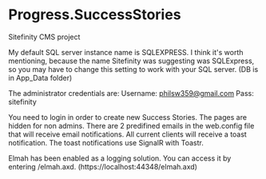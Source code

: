 # Progress.SuccessStories
Sitefinity CMS project

My default SQL server instance name is SQLEXPRESS. I think it's worth mentioning, because the name Sitefinity was suggesting was SQLExpress, so you may have to change this setting to work with your SQL server. (DB is in App_Data folder)

The administrator credentials are: Username: philsw359@gmail.com Pass: sitefinity

You need to login in order to create new Success Stories. The pages are hidden for non admins. There are 2 predifined emails in the web.config file that will receive email notifications. All current clients will receive a toast notification. The toast notifications use SignalR with Toastr.

Elmah has been enabled as a logging solution. You can access it by entering /elmah.axd. (https://localhost:44348/elmah.axd)
